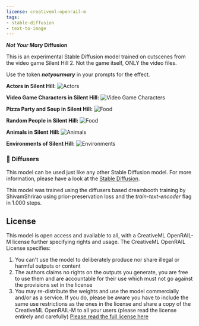 ```yaml
---
license: creativeml-openrail-m
tags:
- stable-diffusion
- text-to-image
---
```

**_Not Your Mary_ Diffusion**

This is an experimental Stable Diffusion model trained on cutscenes from the video game Silent Hill 2. Not the game itself, ONLY the video files.

Use the token **_notyourmary_** in your prompts for the effect.

**Actors in Silent Hill:**
![Actors](https://huggingface.co/SenorKaffee/notyourmary-diff/resolve/main/examples/actors.jpg)

**Video Game Characters in Silent Hill:**
![Video Game Characters](https://huggingface.co/SenorKaffee/notyourmary-diff/resolve/main/examples/vidya.jpg)

 **Pizza Party and Soup in Silent Hill:**
![Food](https://huggingface.co/SenorKaffee/notyourmary-diff/resolve/main/examples/food.jpg)

 **Random People in Silent Hill:**
![Food](https://huggingface.co/SenorKaffee/notyourmary-diff/resolve/main/examples/people.jpg)

 **Animals in Silent Hill:**
![Animals](https://huggingface.co/SenorKaffee/notyourmary-diff/resolve/main/examples/animals.jpg)

 **Environments of Silent Hill:**
![Environments](https://huggingface.co/SenorKaffee/notyourmary-diff/resolve/main/examples/env.jpg)

### 🧨 Diffusers

This model can be used just like any other Stable Diffusion model. For more information,
please have a look at the [Stable Diffusion](https://huggingface.co/docs/diffusers/api/pipelines/stable_diffusion).

This model was trained using the diffusers based dreambooth training by ShivamShrirao using prior-preservation loss and the _train-text-encoder_ flag in 1.000 steps.

## License

This model is open access and available to all, with a CreativeML OpenRAIL-M license further specifying rights and usage.
The CreativeML OpenRAIL License specifies: 

1. You can't use the model to deliberately produce nor share illegal or harmful outputs or content 
2. The authors claims no rights on the outputs you generate, you are free to use them and are accountable for their use which must not go against the provisions set in the license
3. You may re-distribute the weights and use the model commercially and/or as a service. If you do, please be aware you have to include the same use restrictions as the ones in the license and share a copy of the CreativeML OpenRAIL-M to all your users (please read the license entirely and carefully)
[Please read the full license here](https://huggingface.co/spaces/CompVis/stable-diffusion-license)
